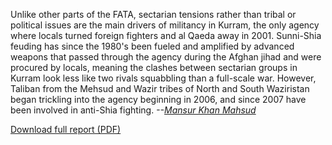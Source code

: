 Unlike other parts of the FATA, sectarian tensions rather than tribal or political issues are the main drivers of militancy in Kurram, the only agency where locals turned foreign fighters and al Qaeda away in 2001. Sunni-Shia feuding has since the 1980's been fueled and amplified by advanced weapons that passed through the agency during the Afghan jihad and were procured by locals, meaning the clashes between sectarian groups in Kurram look less like two rivals squabbling than a full-scale war. However, Taliban from the Mehsud and Wazir tribes of North and South Waziristan began trickling into the agency beginning in 2006, and since 2007 have been involved in anti-Shia fighting. _--[Mansur Khan Mahsud](http://newamerica.net/publications/policy/the_battle_for_pakistan_kurram)_

<div class='more-link'><a href='http://counterterrorism.newamerica.net/sites/newamerica.net/files/policydocs/kurram.pdf'>Download full report (PDF)</a></div>